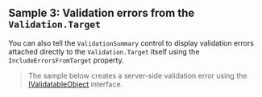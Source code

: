 ## Sample 3: Validation errors from the `Validation.Target`

You can also tell the `ValidationSummary` control to display validation errors attached directly to the `Validation.Target` itself using the `IncludeErrorsFromTarget` property.

> The sample below creates a server-side validation error using the [IValidatableObject](/docs/tutorials/basics-validator-controls/{branch}) interface.